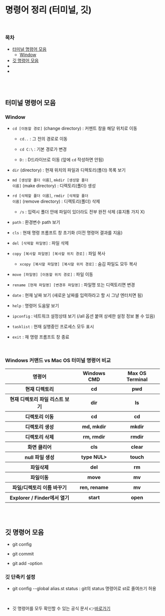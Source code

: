 # 명령어 정리 (터미널, 깃)

<br/>

### 목차

- <a href="">터미널 명령어 모음</a>
  - <a href="">Window</a>
- <a href="">깃 명령어 모음</a>
- <a href=""></a>
- <a href=""></a>

<br/><br/>

## 터미널 명령어 모음

### Window

- <code>cd [이동할 경로]</code> (change directory) : 커멘트 창을 해당 위치로 이동

  - <code>cd..</code> : 그 전의 경로로 이동

  - <code>cd C:\\</code> : 기본 경로가 변경

  - <code>D:</code> : D드라이브로 이동 (앞에 <code>cd</code> 작성하면 안됨)

- <code>dir</code> (directory) : 현재 위치의 파일과 디렉토리(폴더) 목록 보기

- <code>md [생성할 폴더 이름]</code>, <code>mkdir [생성할 폴더 이름]</code> (make directory) : 디렉토리(폴더) 생성

- <code>rd [삭제할 폴더 이름]</code>, <code>rmdir [삭제할 폴더 이름]</code> (remove directory) : 디렉토리(폴더) 삭제

  - <code>/s</code> : 입력시 폴더 안에 파일이 있더라도 전부 완전 삭제 (휴지통 가지 X)

- <code>path</code> : 환경변수 path 보기

- <code>cls</code> : 현재 명령 프롬프트 창 초기화 (이전 명령어 결과를 지움)

- <code>del [삭제할 파일명]</code> : 파일 삭제

- <code>copy [복사할 파일명] [복사할 위치 경로]</code> : 파일 복사

  - <code>xcopy [복사할 파일명] [복사할 위치 경로]</code> : 숨김 파일도 모두 복사

- <code>move [파일명] [이동할 위치 경로]</code> : 파일 이동

- <code>rename [현재 파일명] [변경후 파일명]</code> : 파일명 또는 디렉토리면 변경

- <code>date</code> : 현재 날짜 보기 (새로운 날짜를 입력하라고 할 시 그냥 엔터치면 됨)

- <code>help</code> : 명령어 도움말 보기

- <code>ipconfig</code> : 네트워크 설정상태 보기 (/all 옵션 붙여 상세한 설정 정보 볼 수 있음)

- <code>tasklist</code> : 현재 실행중인 프로세스 모두 표시

- <code>exit</code> : 재 명령 프롬프트 창 종료

<br/>

### Windows 커맨드 vs Mac OS 터미널 명령어 비교

<table>
    <thead>
        <tr>
            <th>명령어</th>
            <th>Windows CMD</th>
            <th>Max OS Terminal</th>
        </tr>
    </thead>
    <tbody>
        <tr>
            <th>현재 디렉토리</th>
            <th>cd</th>
            <th>pwd</th>
        </tr>
        <tr>
            <th>현재 디렉토리 파일 리스트 보기</th>
            <th>dir</th>
            <th>ls</th>
        </tr>
        <tr>
            <th>디렉토리 이동</th>
            <th>cd</th>
            <th>cd</th>
        </tr>
        <tr>
            <th>디렉토리 생성</th>
            <th>md, mkdir</th>
            <th>mkdir</th>
        </tr>
        <tr>
            <th>디렉토리 삭제</th>
            <th>rm, rmdir</th>
            <th>rmdir</th>
        </tr>
        <tr>
            <th>화면 클리어</th>
            <th>cls</th>
            <th>clear</th>
        </tr>
        <tr>
            <th>null 파일 생성</th>
            <th>type NUL></th>
            <th>touch</th>
        </tr>
        <tr>
            <th>파일삭제</th>
            <th>del</th>
            <th>rm</th>
        </tr>
        <tr>
            <th>파일이동</th>
            <th>move</th>
            <th>mv</th>
        </tr>
        <tr>
            <th>파일/디렉토리 이름 바꾸기</th>
            <th>ren, rename</th>
            <th>mv</th>
        </tr>
        <tr>
            <th>Explorer / Finder에서 열기</th>
            <th>start</th>
            <th>open</th>
        </tr>
    </tbody>
</table>

<br/><br>

## 깃 명령어 모음

- git config

- git commit

- git add -option

### 깃 단축키 설정

- git config --global alias.st status : git의 status 명령어로 st로 줄여쓰기 허용

<br/>

- 깃 명령어를 모두 확인할 수 있는 공식 문서 👉<a href="https://git-scm.com/docs">바로가기 </a>
